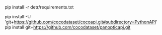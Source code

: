pip install -r detr/requirements.txt

pip install -U 'git+https://github.com/cocodataset/cocoapi.git#subdirectory=PythonAPI'
pip install git+https://github.com/cocodataset/panopticapi.git
